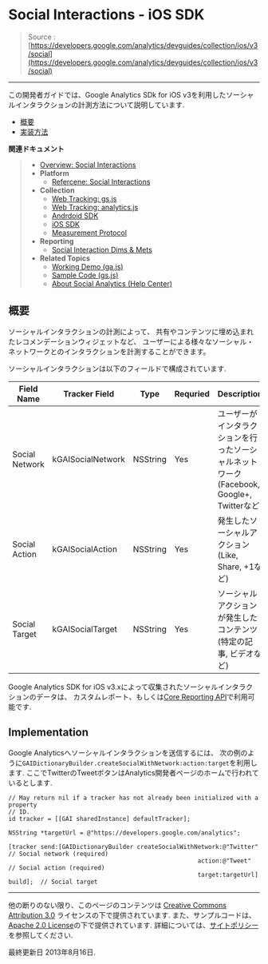 # Social Interactions - iOS SDK

> Source : [https://developers.google.com/analytics/devguides/collection/ios/v3/social](https://developers.google.com/analytics/devguides/collection/ios/v3/social)

- - -

この開発者ガイドでは、Google Analytics SDk for iOS v3を利用したソーシャルインタラクションの計測方法について説明しています.

- [概要](#overview)
- [実装方法](#implementation)

**関連ドキュメント**

> - [Overview: Social Interactions](https://developers.google.com/analytics/devguides/platform/features/social-interactions-overview)
> - **Platform**
> 	- [Refercene: Social Interactions](https://developers.google.com/analytics/devguides/platform/features/social-interactions)
> - **Collection**
> 	- [Web Tracking: gs.js](https://developers.google.com/analytics/devguides/collection/gajs/gaTrackingSocial)
> 	- [Web Tracking: analytics.js](https://developers.google.com/analytics/devguides/collection/analyticsjs/social-interactions)
> 	- [Andrdoid SDK](https://developers.google.com/analytics/devguides/collection/android/v3/social)
> 	- [iOS SDK](https://developers.google.com/analytics/devguides/collection/ios/v3/social)
> 	- [Measurement Protocol](https://developers.google.com/analytics/devguides/collection/protocol/v1/parameters#social)
> - **Reporting**
> 	- [Social Interaction Dims & Mets](https://developers.google.com/analytics/devguides/reporting/core/dimsmets/socialinteractions)
> - **Related Topics**
> 	- [Working Demo (ga.js)](http://analytics-api-samples.googlecode.com/svn/trunk/src/tracking/javascript/v5/social/facebook_js_async.html)
> 	- [Sample Code (gs.js)](https://code.google.com/p/analytics-api-samples/source/browse/trunk/src/tracking/javascript/v5/social/ga_social_tracking.js)
> 	- [About Social Analytics (Help Center)](http://support.google.com/analytics/bin/answer.py?answer=1683971)


## <a name="overview"></a>概要

ソーシャルインタラクションの計測によって、
共有やコンテンツに埋め込まれたレコメンデーションウィジェットなど、
ユーザーによる様々なソーシャル・ネットワークとのインタラクションを計測することができます。

ソーシャルインタラクションは以下のフィールドで構成されています.

Field Name | Tracker Field | Type | Requried | Description
--- | --- | --- | --- | ---
Social Network | kGAISocialNetwork | NSString | Yes | ユーザーがインタラクションを行ったソーシャルネットワーク(Facebook, Google+, Twitterなど)
Social Action | kGAISocialAction | NSString | Yes | 発生したソーシャルアクション(Like, Share, +1など)
Social Target | kGAISocialTarget | NSString | Yes | ソーシャルアクションが発生したコンテンツ(特定の記事, ビデオなど)

Google Analytics SDK for iOS v3.xによって収集されたソーシャルインタラクションのデータは、
カスタムレポート、もしくは[Core Reporting API](https://developers.google.com/analytics/devguides/reporting/core/dimsmets/socialinteractions)で利用可能です.

## <a name="implementation"></a>Implementation

Google Analyticsへソーシャルインタラクションを送信するには、
次の例のように`GAIDictionaryBuilder.createSocialWithNetwork:action:target`を利用します.
ここでTwitterのTweetボタンはAnalytics開発者ページのホームで行われているとします.

```
// May return nil if a tracker has not already been initialized with a property
// ID.
id tracker = [[GAI sharedInstance] defaultTracker];

NSString *targetUrl = @"https://developers.google.com/analytics";

[tracker send:[GAIDictionaryBuilder createSocialWithNetwork:@"Twitter"          // Social network (required)
                                                     action:@"Tweet"            // Social action (required)
                                                     target:targetUrl] build];  // Social target
```

- - -

他の断りのない限り、このページのコンテンツは [Creative Commons Attribution 3.0](http://creativecommons.org/licenses/by/3.0/) ライセンスの下で提供されています. また、サンプルコードは、[Apache 2.0 License](http://www.apache.org/licenses/LICENSE-2.0)の下で提供されています. 詳細については、[サイトポリシー](https://developers.google.com/site-policies)を参照してください.

最終更新日 2013年8月16日.